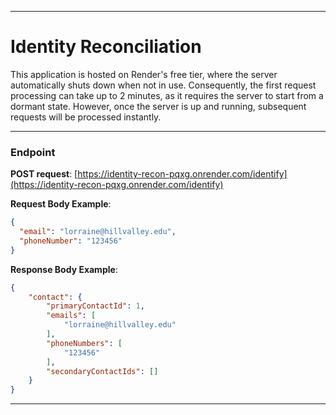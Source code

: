 

---

# Identity Reconciliation

This application is hosted on Render's free tier, where the server automatically shuts down when not in use. Consequently, the first request processing can take up to 2 minutes, as it requires the server to start from a dormant state. However, once the server is up and running, subsequent requests will be processed instantly.

---

### Endpoint

**POST request**: [https://identity-recon-pqxg.onrender.com/identify](https://identity-recon-pqxg.onrender.com/identify)

**Request Body Example**:

```json
{
  "email": "lorraine@hillvalley.edu",
  "phoneNumber": "123456"
}
```

**Response Body Example**:

```json
{
    "contact": {
        "primaryContactId": 1,
        "emails": [
            "lorraine@hillvalley.edu"
        ],
        "phoneNumbers": [
            "123456"
        ],
        "secondaryContactIds": []
    }
}
```

---

